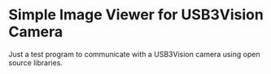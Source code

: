 # Simple Image Viewer for USB3Vision Camera

Just a test program to communicate with a USB3Vision camera using open source
libraries.
